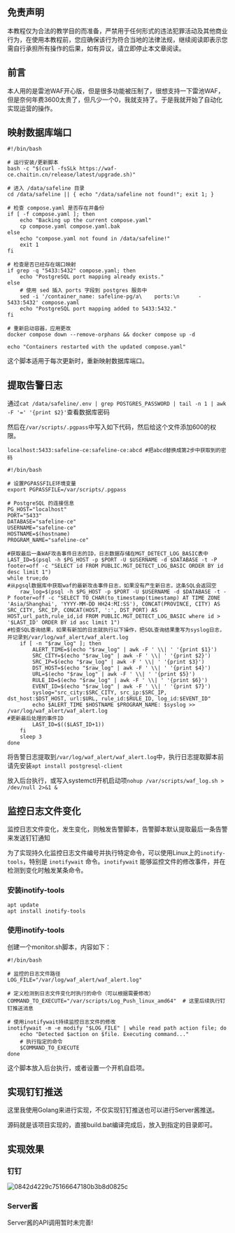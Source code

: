## 免责声明

本教程仅为合法的教学目的而准备，严禁用于任何形式的违法犯罪活动及其他商业行为，在使用本教程前，您应确保该行为符合当地的法律法规，继续阅读即表示您需自行承担所有操作的后果，如有异议，请立即停止本文章阅读。

## 前言

本人用的是雷池WAF开心版，但是很多功能被压制了，很想支持一下雷池WAF，但是奈何年费3600太贵了，但凡少一个0，我就支持了。于是我就开始了自动化实现运营的操作。

## 映射数据库端口

```
#!/bin/bash

# 运行安装/更新脚本
bash -c "$(curl -fsSLk https://waf-ce.chaitin.cn/release/latest/upgrade.sh)"

# 进入 /data/safeline 目录
cd /data/safeline || { echo "/data/safeline not found!"; exit 1; }

# 检查 compose.yaml 是否存在并备份
if [ -f compose.yaml ]; then
    echo "Backing up the current compose.yaml"
    cp compose.yaml compose.yaml.bak
else
    echo "compose.yaml not found in /data/safeline!"
    exit 1
fi

# 检查是否已经存在端口映射
if grep -q "5433:5432" compose.yaml; then
    echo "PostgreSQL port mapping already exists."
else
    # 使用 sed 插入 ports 字段到 postgres 服务中
    sed -i '/container_name: safeline-pg/a\    ports:\n      - 5433:5432' compose.yaml
    echo "PostgreSQL port mapping added to 5433:5432."
fi

# 重新启动容器，应用更改
docker compose down --remove-orphans && docker compose up -d

echo "Containers restarted with the updated compose.yaml"
```

这个脚本适用于每次更新时，重新映射数据库端口。

## 提取告警日志

通过`cat /data/safeline/.env | grep POSTGRES_PASSWORD | tail -n 1 | awk -F '=' '{print $2}'`查看数据库密码

然后在`/var/scripts/.pgpass`中写入如下代码，然后给这个文件添加600的权限。

```
localhost:5433:safeline-ce:safeline-ce:abcd #把abcd替换成第2步中获取到的密码
```

```
#!/bin/bash

# 设置PGPASSFILE环境变量
export PGPASSFILE=/var/scripts/.pgpass

# PostgreSQL 的连接信息
PG_HOST="localhost"
PORT="5433"
DATABASE="safeline-ce"
USERNAME="safeline-ce"
HOSTNAME=$(hostname)
PROGRAM_NAME="safeline-ce"

#获取最后一条WAF攻击事件日志的ID，日志数据存储在MGT_DETECT_LOG_BASIC表中
LAST_ID=$(psql -h $PG_HOST -p $PORT -U $USERNAME -d $DATABASE -t -P footer=off -c "SELECT id FROM PUBLIC.MGT_DETECT_LOG_BASIC ORDER BY id desc limit 1")
while true;do
#从pgsql数据库中获取waf的最新攻击事件日志，如果没有产生新日志，这条SQL会返回空
    raw_log=$(psql -h $PG_HOST -p $PORT -U $USERNAME -d $DATABASE -t -P footer=off -c "SELECT TO_CHAR(to_timestamp(timestamp) AT TIME ZONE 'Asia/Shanghai', 'YYYY-MM-DD HH24:MI:SS'), CONCAT(PROVINCE, CITY) AS SRC_CITY, SRC_IP, CONCAT(HOST, ':', DST_PORT) AS HOST,url_path,rule_id,id FROM PUBLIC.MGT_DETECT_LOG_BASIC where id > '$LAST_ID' ORDER BY id asc limit 1")
#检查SQL查询结果，如果有新加的日志就执行以下操作，把SQL查询结果重写为syslog日志，并记录到/var/log/waf_alert/waf_alert.log
    if [ -n "$raw_log" ]; then
        ALERT_TIME=$(echo "$raw_log" | awk -F ' \\| ' '{print $1}')
        SRC_CITY=$(echo "$raw_log" | awk -F ' \\| ' '{print $2}')
        SRC_IP=$(echo "$raw_log" | awk -F ' \\| ' '{print $3}')
        DST_HOST=$(echo "$raw_log" | awk -F ' \\| ' '{print $4}')
        URL=$(echo "$raw_log" | awk -F ' \\| ' '{print $5}')
        RULE_ID=$(echo "$raw_log" | awk -F ' \\| ' '{print $6}')
        EVENT_ID=$(echo "$raw_log" | awk -F ' \\| ' '{print $7}')
        syslog="src_city:$SRC_CITY, src_ip:$SRC_IP, dst_host:$DST_HOST, url:$URL, rule_id:$RULE_ID, log_id:$EVENT_ID"
        echo $ALERT_TIME $HOSTNAME $PROGRAM_NAME: $syslog >> /var/log/waf_alert/waf_alert.log
#更新最后处理的事件ID
        LAST_ID=$(($LAST_ID+1))
    fi
    sleep 3
done
```

将告警日志提取到`/var/log/waf_alert/waf_alert.log`中，执行日志提取脚本前请先安装`apt install postgresql-client`

放入后台执行，或写入systemctl开机启动项`nohup /var/scripts/waf_log.sh > /dev/null 2>&1 &`

## 监控日志文件变化

监控日志文件变化，发生变化，则触发告警脚本，告警脚本默认提取最后一条告警来发送钉钉通知

为了实现持久化监控日志文件编号并执行特定命令，可以使用Linux上的`inotify-tools`，特别是 `inotifywait` 命令。`inotifywait` 能够监控文件的修改事件，并在检测到变化时触发某条命令。

### 安装inotify-tools

```
apt update
apt install inotify-tools
```

### 使用inotify-tools

创建一个monitor.sh脚本，内容如下：

```
#!/bin/bash

# 监控的日志文件路径
LOG_FILE="/var/log/waf_alert/waf_alert.log"

# 定义检测到日志文件变化时执行的命令（可以根据需要修改）
COMMAND_TO_EXECUTE="/var/scripts/Log_Push_linux_amd64"	# 这里后续执行钉钉推送消息

# 使用inotifywait持续监控日志文件的修改
inotifywait -m -e modify "$LOG_FILE" | while read path action file; do
    echo "Detected $action on $file. Executing command..."
    # 执行指定的命令
    $COMMAND_TO_EXECUTE
done
```

这个脚本放入后台执行，或者设置一个开机自启项。

## 实现钉钉推送

这里我使用Golang来进行实现，不仅实现钉钉推送也可以进行Server酱推送。

源码就是该项目实现的，直接build.bat编译完成后，放入到指定的目录即可。

## 实现效果

### 钉钉
![0842d4229c75166647180b3b8d0825c](https://github.com/user-attachments/assets/473ab02c-ba70-4282-8b52-54d5d6db13ad)

### Server酱

Server酱的API调用暂时未完善!
